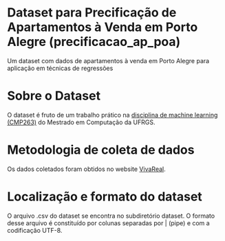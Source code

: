 # Dataset para Precificação de Apartamentos à Venda em Porto Alegre (precificacao_ap_poa)
Um dataset com dados de apartamentos à venda em Porto Alegre para aplicação em técnicas de regressões

# Sobre o Dataset
O dataset é fruto de um trabalho prático na [disciplina de machine learning (CMP263)](https://www.inf.ufrgs.br/ppgc/disciplinas/lista-de-disciplinas/cmp263/) do Mestrado em Computação da UFRGS.

# Metodologia de coleta de dados
Os dados coletados foram obtidos no website [VivaReal](https://www.vivareal.com.br/).

# Localização e formato do dataset
O arquivo .csv do dataset se encontra no subdiretório dataset. O formato desse arquivo é constituído por colunas separadas por | (pipe) e com a codificação UTF-8.
